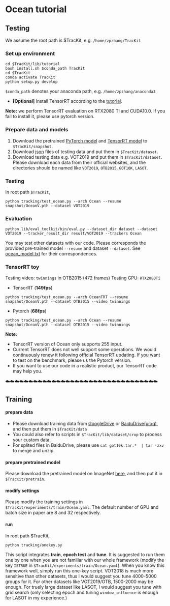 # Ocean tutorial
## Testing

We assume the root path is $TracKit, e.g. `/home/zpzhang/TracKit`
### Set up environment

```
cd $TracKit/lib/tutorial
bash install.sh $conda_path TracKit
cd $TracKit
conda activate TracKit
python setup.py develop
```
`$conda_path` denotes your anaconda path, e.g. `/home/zpzhang/anaconda3`

- **[Optional]** Install TensorRT according to the [tutorial](../install_trt.md).

**Note:** we perform TensorRT evaluation on RTX2080 Ti and CUDA10.0. If you fail to install it, please use pytorch version.



### Prepare data and models
1. Download the pretrained [PyTorch model](https://drive.google.com/drive/folders/1DfiuFP2xuclVLzPkPKYkMWJXHKAZLJmk?usp=sharing) and [TensorRT model](https://drive.google.com/file/d/1aEkBSecYBEw5rbqpAr2b7NqygwV0MusJ/view?usp=sharing) to `$TracKit/snapshot`.
2. Download [json](https://drive.google.com/drive/folders/10hDmCLLo0c5Hs12kqB--Ctj95UTiFVrH?usp=sharing) files of testing data and put them in `$TracKit/dataset`.
3. Download testing data e.g. VOT2019 and put them in `$TracKit/dataset`. Please download each data from their official websites, and the directories should be named like `VOT2019`, `OTB2015`, `GOT10K`, `LASOT`.

### Testing
In root path `$TracKit`,

```
python tracking/test_ocean.py --arch Ocean --resume snapshot/OceanV.pth --dataset VOT2019
```
### Evaluation
```
python lib/eval_toolkit/bin/eval.py --dataset_dir dataset --dataset VOT2019 --tracker_result_dir result/VOT2019 --trackers Ocean
```
You may test other datasets with our code. Please corresponds the provided pre-trained model `--resume` and dataset `--dataset`. See [ocean_model.txt](https://drive.google.com/file/d/163JbUgzljbxFvglWI3jKFFPpqRi7Jca6/view?usp=sharing) for their correspondences.


### TensorRT toy
Testing video: `twinnings` in OTB2015 (472 frames)
Testing GPU: `RTX2080Ti`

- TensorRT (**149fps**)
```
python tracking/test_ocean.py --arch OceanTRT --resume snapshot/OceanV.pth --dataset OTB2015 --video twinnings
```

- Pytorch (**68fps**)
```
python tracking/test_ocean.py --arch Ocean --resume snapshot/OceanV.pth --dataset OTB2015 --video twinnings
```

**Note:** 
- TensorRT version of Ocean only supports 255 input.
- Current TensorRT does not well support some operations. We would continuously renew it following official TensorRT updating. If you want to test on the benchmark, please us the Pytorch version. 
- If you want to use our code in a realistic product, our TensorRT code may help you.



:cloud::cloud::cloud::cloud::cloud::cloud::cloud::cloud::cloud::cloud::cloud::cloud::cloud::cloud::cloud::cloud::cloud::cloud::cloud::cloud::cloud::cloud::cloud::cloud::cloud::cloud::cloud::cloud::cloud::cloud::cloud::cloud::cloud:
## Training
#### prepare data
- Please download training data from [GoogleDrive](https://drive.google.com/drive/folders/1ehjVhg6ewdWSWt709zd1TkjWF7UJlQlq?usp=sharing) or [BaiduDrive(urxq)](https://pan.baidu.com/s/1jGPEJieir5OWqCmibV3yrQ), and then put them in `$TracKit/data`
- You could also refer to scripts in `$TracKit/lib/dataset/crop` to process your custom data. 
- For splited files in BaiduDrive, please use `cat got10k.tar.*  | tar -zxv` to merge and unzip.


#### prepare pretrained model
Please download the pretrained model on ImageNet [here](https://drive.google.com/open?id=1Pwe5NRdOoGiTYlnrOZdL-3S494RkbPQe), and then put it in `$TracKit/pretrain`.

#### modify settings
Please modify the training settings in `$TracKit/experiments/train/Ocean.yaml`. The default number of GPU and batch size in paper are 8 and 32 respectively. 

#### run
In root path $TracKit,
```
python tracking/onekey.py
```
This script integrates **train**, **epoch test** and **tune**. It is suggested to run them one by one when you are not familiar with our whole framework (modify the key `ISTRUE` in `$TracKit/experiments/train/Ocean.yaml`). When you know this framework well, simply run this one-key script. VOT2018 is much more sensitive than other datasets, thus I would suggest you tune 4000-5000 groups for it. For other datasets like VOT2019/OTB, 1500-2000 may be enough. For truely large dataset like LASOT, I would suggest you tune with grid search (only selecting epoch and tuning `window_influence` is enough for LASOT in my experience.)
